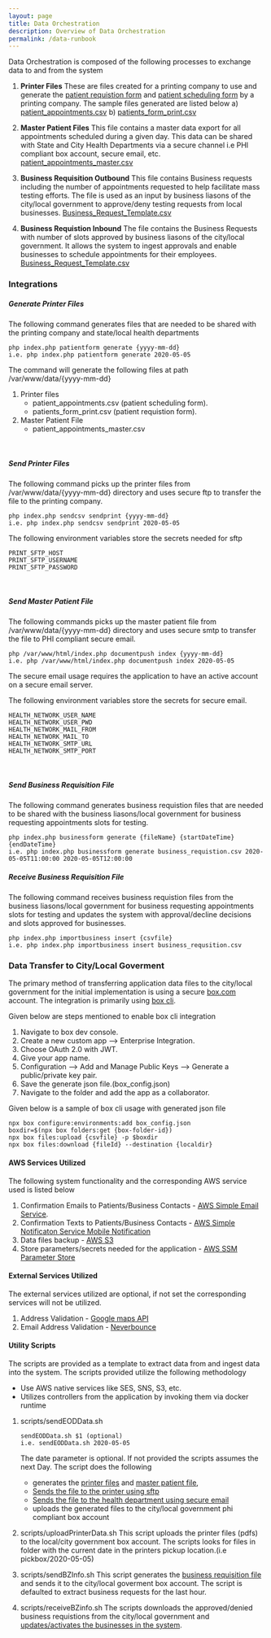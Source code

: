 ```yaml
---
layout: page
title: Data Orchestration
description: Overview of Data Orchestration
permalink: /data-runbook
---
```

Data Orchestration is composed of the following processes to exchange data to and from the system

1) **Printer Files**
   These are files created for a printing company to use and generate the [patient requistion form](./sample_files/patient_requisition_sample.pdf) and [patient scheduling form](./sample_files/patient_appointments-sample.pdf) by a printing company.
   The sample files generated are listed below
   a) [patient_appointments.csv](./sample_files/patient_appointments.csv)
   b) [patients_form_print.csv](./sample_files/patients_form_print.csv)
   
2) **Master Patient Files**
   This file contains a master data export for all appointments scheduled during a given day. This data can be shared with State and City Health Departments via a secure channel i.e PHI compliant box account, secure email, etc.
   [patient_appointments_master.csv](./sample_files/patient_appointments_master.csv)

3) **Business Requisition Outbound**
   This file contains Business requests including the number of appointments requested to help facilitate mass testing efforts. The file is used as an input by business liasons of the city/local government to approve/deny testing requests from local businesses.
   [Business_Request_Template.csv](./sample_files/Business_Request_Template.csv)

4) **Business Requistion Inbound**
   The file contains the Business Requests with number of slots approved by business liasons of the city/local government. It allows the system to ingest approvals and enable businesses to schedule appointments for their employees.
   [Business_Request_Template.csv](./sample_files/Business_Request_Template.csv)

### Integrations

##### Generate Printer Files
The following command generates files that are needed to be shared with the printing company and state/local health departments

```
php index.php patientform generate {yyyy-mm-dd}
i.e. php index.php patientform generate 2020-05-05
```

The command will generate the following files at path /var/www/data/{yyyy-mm-dd}

1. Printer files
   * patient_appointments.csv (patient scheduling form). 
   * patients_form_print.csv (patient requistion form).
2. Master Patient File 
   * patient_appointments_master.csv

<br/>

##### Send Printer Files
The following command picks up the printer files from /var/www/data/{yyyy-mm-dd} directory and uses secure ftp to transfer the file to the printing company.

```
php index.php sendcsv sendprint {yyyy-mm-dd}
i.e. php index.php sendcsv sendprint 2020-05-05
```

The following environment variables store the secrets needed for sftp

```
PRINT_SFTP_HOST
PRINT_SFTP_USERNAME
PRINT_SFTP_PASSWORD
```

<br/>

##### Send Master Patient File
The following commands picks up the master patient file from /var/www/data/{yyyy-mm-dd} directory and uses secure smtp to transfer the file to PHI compliant secure email. 

```
php /var/www/html/index.php documentpush index {yyyy-mm-dd}
i.e. php /var/www/html/index.php documentpush index 2020-05-05
```

The secure email usage requires the application to have an active account on a secure email server.

The following environment variables store the secrets for secure email.

```
HEALTH_NETWORK_USER_NAME
HEALTH_NETWORK_USER_PWD
HEALTH_NETWORK_MAIL_FROM
HEALTH_NETWORK_MAIL_TO
HEALTH_NETWORK_SMTP_URL
HEALTH_NETWORK_SMTP_PORT
```
<br/>

##### Send Business Requisition File
The following command generates business requistion files that are needed to be shared with the business liasons/local government for business requesting appointments slots for testing.

```
php index.php businessform generate {fileName} {startDateTime} {endDateTime}
i.e. php index.php businessform generate business_requistion.csv 2020-05-05T11:00:00 2020-05-05T12:00:00
```

##### Receive Business Requisition File
The following command receives business requistion files from the business liasons/local government for business requesting appointments slots for testing and updates the system with approval/decline decisions and slots approved for businesses.
```
php index.php importbusiness insert {csvfile}
i.e. php index.php importbusiness insert business_requsition.csv
```

### Data Transfer to City/Local Goverment
The primary method of transferring application data files to the city/local government for the initial implementation is using a secure [box.com](https://www.box.com) account.
The integration is primarily using [box cli](https://github.com/box/boxcli).

Given below are steps mentioned to enable box cli integration
1) Navigate to box dev console.
2) Create a new custom app --> Enterprise Integration.
3) Choose OAuth 2.0 with JWT.
4) Give your app name.
5) Configuration --> Add and Manage Public Keys --> Generate a public/private key pair.
6) Save the generate json file.(box_config.json)
7) Navigate to the folder and add the app as a collaborator.

Given below is a sample of box cli usage with generated json file
```
npx box configure:environments:add box_config.json
boxdir=$(npx box folders:get {box-folder-id})
npx box files:upload {csvfile} -p $boxdir
npx box files:download {fileId} --destination {localdir}
```

#### AWS Services Utilized
The following system functionality and the corresponding AWS service used is listed below
1) Confirmation Emails to Patients/Business Contacts - [AWS Simple Email Service](https://aws.amazon.com/ses/).
2) Confirmation Texts to Patients/Business Contacts - [AWS Simple Notificaton Service Mobile Notification](https://aws.amazon.com/sns)
3) Data files backup - [AWS S3](https://aws.amazon.com/s3/)
4) Store parameters/secrets needed for the application - [AWS SSM Parameter Store](https://docs.aws.amazon.com/systems-manager/latest/userguide/systems-manager-parameter-store.html)

#### External Services Utilized
The external services utilized are optional, if not set the corresponding services will not be utilized.
1) Address Validation - [Google maps API](https://maps.googleapis.com)
2) Email Address Validation - [Neverbounce](https://neverbounce.com)

#### Utility Scripts
The scripts are provided as a template to extract data from and ingest data into the system. The scripts provided utilize the following methodology
 - Use AWS native services like SES, SNS, S3, etc.
- Utilizes controllers from the application by invoking them via docker runtime

1) scripts/sendEODData.sh

   ```
   sendEODData.sh $1 (optional)
   i.e. sendEODData.sh 2020-05-05
   ```

   The date parameter is optional. If not provided the scripts assumes the next Day.
   The script does the following
   - generates the [printer files](#generate-printer-files) and [master patient file](#generate-printer-files), 
   - [Sends the file to the printer using sftp](#send-printer-files)
   - [Sends the file to the health department using secure email](#send-master-patient-file)
   - uploads the generated files to the city/local government phi compliant box account

2) scripts/uploadPrinterData.sh
   This script uploads the printer files (pdfs) to the local/city government box account.
   The scripts looks for files in folder with the current date in the printers pickup location.(i.e pickbox/2020-05-05)

3) scripts/sendBZInfo.sh
   This script generates the [business requisition file](#send-business-requisition-file) and sends it to the city/local goverment box account. The script is defaulted to extract business requests for the last hour.

4) scripts/receiveBZinfo.sh
   The scripts downloads the approved/denied business requistions from the city/local government and [updates/activates the businesses in the system](#receive-business-requisition-file).
